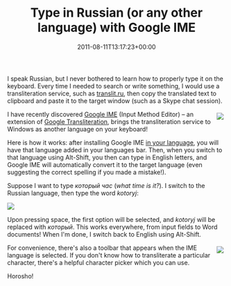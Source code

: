 ﻿---
title: Type in Russian (or any other language) with Google IME
date: 2011-08-11T13:17:23+00:00
---
I speak Russian, but I never bothered to learn how to properly type it on the keyboard. Every time I needed to search or write something, I would use a transliteration service, such as <a href="http://www.translit.ru" target="_blank">translit.ru</a>, then copy the translated text to clipboard and paste it to the target window (such as a Skype chat session).

<!-- more -->

<img style="float: right; padding: 5px" src="http://i0.wp.com/hmemcpy.com/wp-content/uploads/2011/08/image.png?resize=206%2C139" />I have recently discovered <a href="http://www.google.com/ime/transliteration/" target="_blank">Google IME</a> (Input Method Editor) &ndash; an extension of <a href="http://www.google.com/transliterate/" target="_blank">Google Transliteration</a>, brings the transliteration service to Windows as another language on your keyboard!

Here is how it works: after installing Google IME <a href="http://www.google.com/ime/transliteration/" target="_blank">in your language</a>, you will have that language added in your languages bar. Then, when you switch to that language using Alt-Shift, you then can type in English letters, and Google IME will automatically convert it to the target language (even suggesting the correct spelling if you made a mistake!).

Suppose I want to type *который час* (*what time is it?*). I switch to the Russian language, then type the word *kotoryj*:

![](http://i2.wp.com/hmemcpy.com/wp-content/uploads/2011/08/image3.png)

Upon pressing space, the first option will be selected, and _kotoryj_ will be replaced with _который_. This works everywhere, from input fields to Word documents! When I'm done, I switch back to English using Alt-Shift.

<img style="float: right; padding: 5px;" src="http://i0.wp.com/hmemcpy.com/wp-content/uploads/2011/08/image4.png?resize=232%2C82" />For convenience, there's also a toolbar that appears when the IME language is selected. If you don't know how to transliterate a particular character, there's a helpful character picker which you can use.

Horosho!
